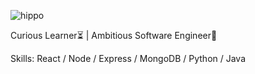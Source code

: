 
![hippo](https://media.giphy.com/media/10bTCLE8GtHHS8/giphy.gif)

Curious Learner⏳ |  Ambitious Software Engineer👾

Skills:  React / Node / Express / MongoDB / Python / Java










